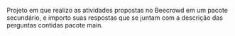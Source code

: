 Projeto em que realizo as atividades propostas no Beecrowd em  um pacote secundário, e importo suas respostas que se juntam com a descrição das perguntas contidas pacote main.